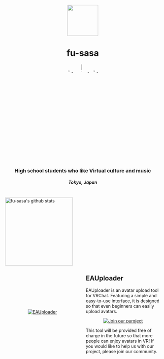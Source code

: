 <p align="center">
<img src="https://static.wixstatic.com/media/8cc186_4bf15969624240a5a77b625ed2da532c~mv2.png/v1/fill/w_175,h_175,al_c,q_85,usm_0.66_1.00_0.01,enc_auto/UsLog3_%E3%82%A2%E3%83%BC%E3%83%88%E3%83%9C%E3%83%BC%E3%83%89%201.png" width="100px">
<h1 align="center">fu-sasa</h1>
</p>

<p align="center">
  <a href="https://twitter.com/fu_virtual">
   <img src="https://img.icons8.com/color/48/000000/twitter.png" width="3.5%"/>
    </a><span>&nbsp;</span>
  <a href="https://vrchat.com/home/user/usr_d5b75651-f3ff-4677-87ce-3c3a64aef2a9">
    <img src="https://static.wixstatic.com/media/a281f4_5b8ce1646370445595aba55ecbf7d866~mv2.png/v1/fill/w_447,h_184,al_c,q_85,usm_0.66_1.00_0.01,enc_auto/a281f4_5b8ce1646370445595aba55ecbf7d866~mv2.png" width="8%"/>
  </a><span>&nbsp;</span>
  <a href="https://github.com/fu-sasa">
    <img src="https://img.icons8.com/fluent/48/000000/github.png" width="3.5%"/>
  </a><span>&nbsp;</span>
</p>
<h3 align="center">High school students who like Virtual culture and music</h3>
<h5 align="center">Tokyo, Japan</h2>

<br>

  <a href="https://github.com/fu-sasa">
   <img align="center" src="https://github-readme-stats.vercel.app/api?username=fu-sasa&count_private=true&hide=stars&show_icons=true&theme=dark&line_height=27" alt="fu-sasa's github stats" height="220px" />
  </a>

<br>

<div style="display: flex; align-items: center;">
  <div style="flex: 1;">
    <p align="center">
      <a href="https://uslog.tech/eauploader">
        <img src="https://static.wixstatic.com/media/a281f4_38c9b778a51e4baab88378567d9f4d68~mv2.png/v1/fill/w_255,h_362,al_c,q_85,usm_0.66_1.00_0.01,enc_auto/a281f4_38c9b778a51e4baab88378567d9f4d68~mv2.png" alt="EAUploader" />
      </a>
    </p>
  </div>
  <div style="flex: 1; padding-left: 20px;">
    <h2>EAUploader</h2>
    <p>EAUploader is an avatar upload tool for VRChat. Featuring a simple and easy-to-use interface, it is designed so that even beginners can easily upload avatars.</p>
    <p align="center">
        <a href="https://www.uslog.tech/fordev">
            <img src="https://static.wixstatic.com/media/a281f4_d5bc32c1bf2441a6ae39e1af7a8bfd6c~mv2.png/v1/fill/w_660,h_354,al_c,lg_1,q_85,enc_auto/a281f4_d5bc32c1bf2441a6ae39e1af7a8bfd6c~mv2.png" alt="Join our puroject" >
        </a>
    </p>
    <p>This tool will be provided free of charge in the future so that more people can enjoy avatars in VR! If you would like to help us with our project, please join our community.</p>
  </div>
</div>
